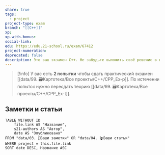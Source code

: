 ```yaml
---
share: true
tags:
  - project
project-type: exam
branch: "[[C++]]"
xp: 
xp-with-bonus: 
social-link: 
edu: https://edu.21-school.ru/exam/67412
project-numeration: 
deprecated: false
description: Это ваш экзамен С++. Не забудьте выложить своё решение в ветку develop.
---
```


> [!info] 
> У вас есть **2 попытки** чтобы сдать практический экзамен [[data/99. 🗃️Картотека/Все проекты/C++/CPP_Ex-p]]. По истечении попыток нужно пересдать теорию [[data/99. 🗃️Картотека/Все проекты/C++/CPP_Ex-t]].

## Заметки и статьи
```dataview
TABLE WITHOUT ID
    file.link AS "Название",
    s21-authors AS "Автор",
    date AS "Опубликовано"
FROM "data/03. 🌱Ваши заметки" OR "data/04. 🪴Ваши статьи"
WHERE project = this.file.link
SORT date DESC, Название ASC
```
